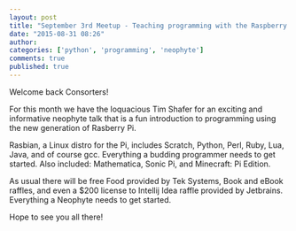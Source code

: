 ```yaml
---
layout: post
title: "September 3rd Meetup - Teaching programming with the Raspberry Pi"
date: "2015-08-31 08:26"
author:
categories: ['python', 'programming', 'neophyte']
comments: true
published: true
---
```


Welcome back Consorters!

For this month we have the loquacious Tim Shafer for an exciting and informative neophyte talk that is a fun introduction to programming using the new generation of Rasberry Pi.

Rasbian, a Linux distro for the Pi, includes Scratch, Python, Perl, Ruby, Lua, Java, and of course gcc. Everything a budding programmer needs to get started.
Also included: Mathematica, Sonic Pi, and Minecraft: Pi Edition.

As usual there will be free Food provided by Tek Systems, Book and eBook raffles, and even a $200 license to Intellij Idea raffle provided by Jetbrains. Everything a Neophyte needs to get started.

Hope to see you all there!
